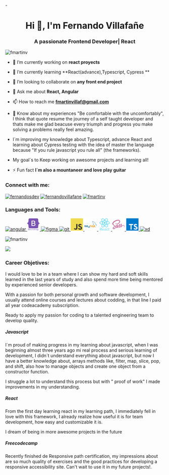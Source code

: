 
-<h1 align="center">Hi 👋, I'm Fernando Villafañe</h1>
<h3 align="center">A passionate  Frontend Developer| React</h3>

<p align="left"> <img src="https://komarev.com/ghpvc/?username=fmartinv&label=Profile%20views&color=0e75b6&style=flat" alt="fmartinv" /> </p>

- 🔭 I’m currently working on **react proyects**

- 🌱 I’m currently learning **React(advance),Typescript, Cypress **

- 👯 I’m looking to collaborate on **any front end project**

- 💬 Ask me about **React, Angular**

- 📫 How to reach me **fmartinvillaf@gmail.com**

- 📄 Know about my experiences "Be comfortable with the uncomfortably", I think that quote resume the journey of a self taught developer and thats make me glad beacuse every triumph and progress you make solving a problems really feel amazing.
- I´m improving my knowledge  about Typescript, advance React and learning about Cypress testing with the idea of master the language because "If you rule javascript you rule all" (the frameworks).
- My goal´s to Keep working on awesome projects and learning all!

- ⚡ Fun fact **I´m also a mountaneer and love play guitar**



<h3 align="left">Connect with me:</h3>
<p align="left">
<a href="https://twitter.com/fernandosdev" target="blank"><img align="center" src="https://raw.githubusercontent.com/rahuldkjain/github-profile-readme-generator/master/src/images/icons/Social/twitter.svg" alt="fernandosdev" height="30" width="40" /></a>
<a href="https://linkedin.com/in/fernandovillafane" target="blank"><img align="center" src="https://raw.githubusercontent.com/rahuldkjain/github-profile-readme-generator/master/src/images/icons/Social/linked-in-alt.svg" alt="fernandovillafane" height="30" width="40" /></a>
<a href="https://codesandbox.com/fmartinv" target="blank"><img align="center" src="https://cdn.jsdelivr.net/npm/simple-icons@3.0.1/icons/codesandbox.svg" alt="fmartinv" height="30" width="40" /></a>
</p>




<h3 align="left">Languages and Tools:</h3>
<p align="left"> <a href="https://angular.io" target="_blank"> <img src="https://angular.io/assets/images/logos/angular/angular.svg" alt="angular" width="40" height="40"/> </a> <a href="https://getbootstrap.com" target="_blank"> <img src="https://raw.githubusercontent.com/devicons/devicon/master/icons/bootstrap/bootstrap-plain-wordmark.svg" alt="bootstrap" width="40" height="40"/> </a> <a href="https://www.figma.com/" target="_blank"> <img src="https://www.vectorlogo.zone/logos/figma/figma-icon.svg" alt="figma" width="40" height="40"/> </a> <a href="https://git-scm.com/" target="_blank"> <img src="https://www.vectorlogo.zone/logos/git-scm/git-scm-icon.svg" alt="git" width="40" height="40"/> </a> <a href="https://developer.mozilla.org/en-US/docs/Web/JavaScript" target="_blank"> <img src="https://raw.githubusercontent.com/devicons/devicon/master/icons/javascript/javascript-original.svg" alt="javascript" width="40" height="40"/> </a> <a href="https://www.mysql.com/" target="_blank"> <img src="https://raw.githubusercontent.com/devicons/devicon/master/icons/mysql/mysql-original-wordmark.svg" alt="mysql" width="40" height="40"/> </a> <a href="https://reactjs.org/" target="_blank"> <img src="https://raw.githubusercontent.com/devicons/devicon/master/icons/react/react-original-wordmark.svg" alt="react" width="40" height="40"/> </a> <a href="https://sass-lang.com" target="_blank"> <img src="https://raw.githubusercontent.com/devicons/devicon/master/icons/sass/sass-original.svg" alt="sass" width="40" height="40"/> </a> <a href="https://www.typescriptlang.org/" target="_blank"> <img src="https://raw.githubusercontent.com/devicons/devicon/master/icons/typescript/typescript-original.svg" alt="typescript" width="40" height="40"/> </a> <a href="https://www.adobe.com/products/xd.html" target="_blank"> <img src="https://cdn.worldvectorlogo.com/logos/adobe-xd.svg" alt="xd" width="40" height="40"/> </a> </p>

<p><img align="center" src="https://github-readme-stats.vercel.app/api/top-langs?username=fmartinv&show_icons=true&locale=en&layout=compact" alt="fmartinv" /></p>


<img height="180em" src="https://github-readme-stats.vercel.app/api?username=fmartinv&show_icons=true&hide_border=true&&count_private=true&include_all_commits=true" />


<h3 align="left">Career Objetives:</h3>
<p align="left">
I would love to be in a team where I can show my hard and soft skills learned in the last years of study and also spend more time being mentored by experienced senior developers.

With a passion for both personal growth and software development, I usually attend online courses and lectures about codding, in that line I paid all year codeacademy subscription.

Ready to apply my passion for coding to a talented engineering team to develop quality.</p>

<h5 align="left">Javascript</h5>
<p align="left">
I´m proud of making progress in my learning about javascript, when I was beginning almost three years ago mi real process and serious learning of development, I didn´t understand everything about javascript, but now I have a better knowledge about, arrays methods like, filter, map, slice, pop, and shift, also how to manage objects and create one object from a constructor function. 

I struggle a lot to understand  this process but with " proof of work" I made improvements in my understanding.</p>

<h5 align="left">React</h5>
<p align="left">
From the first day learning react in my learning path, I immediately fell in love with this framework, I already realize how useful it is for team development, how easy and customizable it is.

I dream of being in more awesome projects in the future</p>




<h5 align="left">Freecodecamp</h5>
<p align="left">
Recently finished de Responsive path certification, my impressions about are so much quality of exercises and the good practices for developing a responsive accessibility site.
Can't wait to use it in my future projects!.</p>






